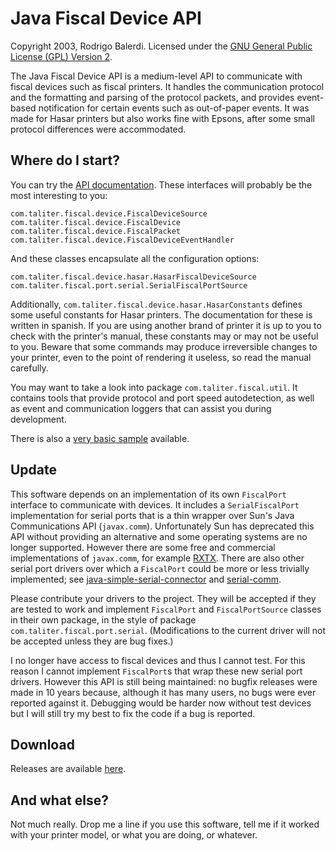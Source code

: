 Java Fiscal Device API
======================

Copyright 2003, Rodrigo Balerdi.
Licensed under the [GNU General Public License (GPL) Version 2](http://www.gnu.org/licenses/gpl-2.0-standalone.html).

The Java Fiscal Device API is a medium-level API to communicate with fiscal devices such as fiscal printers. It handles the communication protocol and the formatting and parsing of the protocol packets, and provides event-based notification for certain events such as out-of-paper events. It was made for Hasar printers but also works fine with Epsons, after some small protocol differences were accommodated.

Where do I start?
-----------------

You can try the [API documentation](http://lanchon.github.io/Java-Fiscal-Device-API/api/index.html). These interfaces will probably be the most interesting to you:

    com.taliter.fiscal.device.FiscalDeviceSource
    com.taliter.fiscal.device.FiscalDevice
    com.taliter.fiscal.device.FiscalPacket
    com.taliter.fiscal.device.FiscalDeviceEventHandler

And these classes encapsulate all the configuration options:

    com.taliter.fiscal.device.hasar.HasarFiscalDeviceSource
    com.taliter.fiscal.port.serial.SerialFiscalPortSource

Additionally, `com.taliter.fiscal.device.hasar.HasarConstants` defines some useful constants for Hasar printers. The documentation for these is written in spanish. If you are using another brand of printer it is up to you to check with the printer's manual, these constants may or may not be useful to you. Beware that some commands may produce irreversible changes to your printer, even to the point of rendering it useless, so read the manual carefully.

You may want to take a look into package `com.taliter.fiscal.util`. It contains tools that provide protocol and port speed autodetection, as well as event and communication loggers that can assist you during development.

There is also a [very basic sample](https://github.com/Lanchon/Java-Fiscal-Device-API/blob/master/samples/Sample.java) available.

Update
------

This software depends on an implementation of its own `FiscalPort` interface to communicate with devices. It includes a `SerialFiscalPort` implementation for serial ports that is a thin wrapper over Sun's Java Communications API (`javax.comm`). Unfortunately Sun has deprecated this API without providing an alternative and some operating systems are no longer supported. However there are some free and commercial implementations of `javax.comm`, for example [RXTX](http://rxtx.qbang.org/). There are also other serial port drivers over which a `FiscalPort` could be more or less trivially implemented; see [java-simple-serial-connector](https://code.google.com/p/java-simple-serial-connector/) and [serial-comm](https://code.google.com/p/serial-comm/).

Please contribute your drivers to the project. They will be accepted if they are tested to work and implement `FiscalPort` and `FiscalPortSource` classes in their own package, in the style of package `com.taliter.fiscal.port.serial`. (Modifications to the current driver will not be accepted unless they are bug fixes.)

I no longer have access to fiscal devices and thus I cannot test. For this reason I cannot implement `FiscalPort`s that wrap these new serial port drivers. However this API is still being maintained: no bugfix releases were made in 10 years because, although it has many users, no bugs were ever reported against it. Debugging would be harder now without test devices but I will still try my best to fix the code if a bug is reported.

Download
--------

Releases are available [here](https://github.com/Lanchon/Java-Fiscal-Device-API/releases).

And what else?
--------------

Not much really. Drop me a line if you use this software, tell me if it worked with your printer model, or what you are doing, or whatever.

